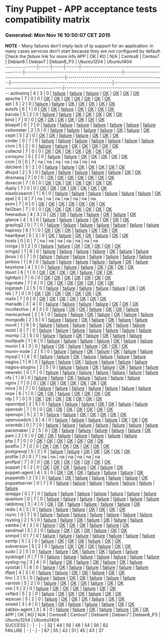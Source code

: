 # Tiny Puppet - APP acceptance tests compatibility matrix
### Generated: Mon Nov 16 10:50:07 CET 2015
**NOTE** - Many failures don't imply lack of tp support for an application: in many cases services don't start because they are not configured by default. Check the *failure* link for more info
APP             |  OK  |  KO  |  N/A  |  Centos6                                        |  Centos7                                        |  Debian6                                       |  Debian7                                        |  Debian8_P3                                       |  Ubuntu1204                                        |  Ubuntu1404                                      
----------------|------|------|-------|-------------------------------------------------|-------------------------------------------------|------------------------------------------------|-------------------------------------------------|---------------------------------------------------|----------------------------------------------------|--------------------------------------------------
activemq        |  4   |  3   |  0    |  [failure](app/Centos6/failure/activemq)        |  [failure](app/Centos7/failure/activemq)        |  [failure](app/Debian6/failure/activemq)       |  [OK](app/Debian7/success/activemq)             |  [OK](app/Debian8_P3/success/activemq)            |  [OK](app/Ubuntu1204/success/activemq)             |  [OK](app/Ubuntu1404/success/activemq)           
apache          |  7   |  0   |  0    |  [OK](app/Centos6/success/apache)               |  [OK](app/Centos7/success/apache)               |  [OK](app/Debian6/success/apache)              |  [OK](app/Debian7/success/apache)               |  [OK](app/Debian8_P3/success/apache)              |  [OK](app/Ubuntu1204/success/apache)               |  [OK](app/Ubuntu1404/success/apache)             
apt             |  5   |  2   |  0    |  [failure](app/Centos6/failure/apt)             |  [failure](app/Centos7/failure/apt)             |  [OK](app/Debian6/success/apt)                 |  [OK](app/Debian7/success/apt)                  |  [OK](app/Debian8_P3/success/apt)                 |  [OK](app/Ubuntu1204/success/apt)                  |  [OK](app/Ubuntu1404/success/apt)                
autofs          |  6   |  1   |  0    |  [OK](app/Centos6/success/autofs)               |  [OK](app/Centos7/success/autofs)               |  [failure](app/Debian6/failure/autofs)         |  [OK](app/Debian7/success/autofs)               |  [OK](app/Debian8_P3/success/autofs)              |  [OK](app/Ubuntu1204/success/autofs)               |  [OK](app/Ubuntu1404/success/autofs)             
bacula          |  5   |  2   |  0    |  [failure](app/Centos6/failure/bacula)          |  [failure](app/Centos7/failure/bacula)          |  [OK](app/Debian6/success/bacula)              |  [OK](app/Debian7/success/bacula)               |  [OK](app/Debian8_P3/success/bacula)              |  [OK](app/Ubuntu1204/success/bacula)               |  [OK](app/Ubuntu1404/success/bacula)             
bind            |  7   |  0   |  0    |  [OK](app/Centos6/success/bind)                 |  [OK](app/Centos7/success/bind)                 |  [OK](app/Debian6/success/bind)                |  [OK](app/Debian7/success/bind)                 |  [OK](app/Debian8_P3/success/bind)                |  [OK](app/Ubuntu1204/success/bind)                 |  [OK](app/Ubuntu1404/success/bind)               
bluepill        |  0   |  7   |  0    |  [failure](app/Centos6/failure/bluepill)        |  [failure](app/Centos7/failure/bluepill)        |  [failure](app/Debian6/failure/bluepill)       |  [failure](app/Debian7/failure/bluepill)        |  [failure](app/Debian8_P3/failure/bluepill)       |  [failure](app/Ubuntu1204/failure/bluepill)        |  [failure](app/Ubuntu1404/failure/bluepill)      
ceilometer      |  2   |  5   |  0    |  [failure](app/Centos6/failure/ceilometer)      |  [failure](app/Centos7/failure/ceilometer)      |  [failure](app/Debian6/failure/ceilometer)     |  [failure](app/Debian7/failure/ceilometer)      |  [OK](app/Debian8_P3/success/ceilometer)          |  [failure](app/Ubuntu1204/failure/ceilometer)      |  [OK](app/Ubuntu1404/success/ceilometer)         
ceph            |  5   |  2   |  0    |  [OK](app/Centos6/success/ceph)                 |  [OK](app/Centos7/success/ceph)                 |  [failure](app/Debian6/failure/ceph)           |  [failure](app/Debian7/failure/ceph)            |  [OK](app/Debian8_P3/success/ceph)                |  [OK](app/Ubuntu1204/success/ceph)                 |  [OK](app/Ubuntu1404/success/ceph)               
cinder          |  0   |  7   |  0    |  [failure](app/Centos6/failure/cinder)          |  [failure](app/Centos7/failure/cinder)          |  [failure](app/Debian6/failure/cinder)         |  [failure](app/Debian7/failure/cinder)          |  [failure](app/Debian8_P3/failure/cinder)         |  [failure](app/Ubuntu1204/failure/cinder)          |  [failure](app/Ubuntu1404/failure/cinder)        
clvm            |  5   |  2   |  0    |  [failure](app/Centos6/failure/clvm)            |  [failure](app/Centos7/failure/clvm)            |  [OK](app/Debian6/success/clvm)                |  [OK](app/Debian7/success/clvm)                 |  [OK](app/Debian8_P3/success/clvm)                |  [OK](app/Ubuntu1204/success/clvm)                 |  [OK](app/Ubuntu1404/success/clvm)               
collectd        |  7   |  0   |  0    |  [OK](app/Centos6/success/collectd)             |  [OK](app/Centos7/success/collectd)             |  [OK](app/Debian6/success/collectd)            |  [OK](app/Debian7/success/collectd)             |  [OK](app/Debian8_P3/success/collectd)            |  [OK](app/Ubuntu1204/success/collectd)             |  [OK](app/Ubuntu1404/success/collectd)           
corosync        |  5   |  2   |  0    |  [failure](app/Centos6/failure/corosync)        |  [failure](app/Centos7/failure/corosync)        |  [OK](app/Debian6/success/corosync)            |  [OK](app/Debian7/success/corosync)             |  [OK](app/Debian8_P3/success/corosync)            |  [OK](app/Ubuntu1204/success/corosync)             |  [OK](app/Ubuntu1404/success/corosync)           
cron            |  0   |  0   |  7    |  na                                             |  na                                             |  na                                            |  na                                             |  na                                               |  na                                                |  na                                              
ddclient        |  5   |  2   |  0    |  [failure](app/Centos6/failure/ddclient)        |  [failure](app/Centos7/failure/ddclient)        |  [OK](app/Debian6/success/ddclient)            |  [OK](app/Debian7/success/ddclient)             |  [OK](app/Debian8_P3/success/ddclient)            |  [OK](app/Ubuntu1204/success/ddclient)             |  [OK](app/Ubuntu1404/success/ddclient)           
dhcpd           |  2   |  5   |  0    |  [failure](app/Centos6/failure/dhcpd)           |  [failure](app/Centos7/failure/dhcpd)           |  [failure](app/Debian6/failure/dhcpd)          |  [failure](app/Debian7/failure/dhcpd)           |  [failure](app/Debian8_P3/failure/dhcpd)          |  [OK](app/Ubuntu1204/success/dhcpd)                |  [OK](app/Ubuntu1404/success/dhcpd)              
dnsmasq         |  7   |  0   |  0    |  [OK](app/Centos6/success/dnsmasq)              |  [OK](app/Centos7/success/dnsmasq)              |  [OK](app/Debian6/success/dnsmasq)             |  [OK](app/Debian7/success/dnsmasq)              |  [OK](app/Debian8_P3/success/dnsmasq)             |  [OK](app/Ubuntu1204/success/dnsmasq)              |  [OK](app/Ubuntu1404/success/dnsmasq)            
dovecot         |  7   |  0   |  0    |  [OK](app/Centos6/success/dovecot)              |  [OK](app/Centos7/success/dovecot)              |  [OK](app/Debian6/success/dovecot)             |  [OK](app/Debian7/success/dovecot)              |  [OK](app/Debian8_P3/success/dovecot)             |  [OK](app/Ubuntu1204/success/dovecot)              |  [OK](app/Ubuntu1404/success/dovecot)            
duply           |  7   |  0   |  0    |  [OK](app/Centos6/success/duply)                |  [OK](app/Centos7/success/duply)                |  [OK](app/Debian6/success/duply)               |  [OK](app/Debian7/success/duply)                |  [OK](app/Debian8_P3/success/duply)               |  [OK](app/Ubuntu1204/success/duply)                |  [OK](app/Ubuntu1404/success/duply)              
elasticsearch   |  1   |  6   |  0    |  [failure](app/Centos6/failure/elasticsearch)   |  [failure](app/Centos7/failure/elasticsearch)   |  [failure](app/Debian6/failure/elasticsearch)  |  [failure](app/Debian7/failure/elasticsearch)   |  [failure](app/Debian8_P3/failure/elasticsearch)  |  [failure](app/Ubuntu1204/failure/elasticsearch)   |  [OK](app/Ubuntu1404/success/elasticsearch)      
epel            |  0   |  0   |  7    |  na                                             |  na                                             |  na                                            |  na                                             |  na                                               |  na                                                |  na                                              
exim            |  7   |  0   |  0    |  [OK](app/Centos6/success/exim)                 |  [OK](app/Centos7/success/exim)                 |  [OK](app/Debian6/success/exim)                |  [OK](app/Debian7/success/exim)                 |  [OK](app/Debian8_P3/success/exim)                |  [OK](app/Ubuntu1204/success/exim)                 |  [OK](app/Ubuntu1404/success/exim)               
fail2ban        |  7   |  0   |  0    |  [OK](app/Centos6/success/fail2ban)             |  [OK](app/Centos7/success/fail2ban)             |  [OK](app/Debian6/success/fail2ban)            |  [OK](app/Debian7/success/fail2ban)             |  [OK](app/Debian8_P3/success/fail2ban)            |  [OK](app/Ubuntu1204/success/fail2ban)             |  [OK](app/Ubuntu1404/success/fail2ban)           
freeradius      |  4   |  3   |  0    |  [OK](app/Centos6/success/freeradius)           |  [OK](app/Centos7/success/freeradius)           |  [failure](app/Debian6/failure/freeradius)     |  [failure](app/Debian7/failure/freeradius)      |  [OK](app/Debian8_P3/success/freeradius)          |  [failure](app/Ubuntu1204/failure/freeradius)      |  [OK](app/Ubuntu1404/success/freeradius)         
glance          |  4   |  3   |  0    |  [failure](app/Centos6/failure/glance)          |  [failure](app/Centos7/failure/glance)          |  [failure](app/Debian6/failure/glance)         |  [OK](app/Debian7/success/glance)               |  [OK](app/Debian8_P3/success/glance)              |  [OK](app/Ubuntu1204/success/glance)               |  [OK](app/Ubuntu1404/success/glance)             
graylog2        |  0   |  7   |  0    |  [failure](app/Centos6/failure/graylog2)        |  [failure](app/Centos7/failure/graylog2)        |  [failure](app/Debian6/failure/graylog2)       |  [failure](app/Debian7/failure/graylog2)        |  [failure](app/Debian8_P3/failure/graylog2)       |  [failure](app/Ubuntu1204/failure/graylog2)        |  [failure](app/Ubuntu1404/failure/graylog2)      
haproxy         |  6   |  1   |  0    |  [OK](app/Centos6/success/haproxy)              |  [OK](app/Centos7/success/haproxy)              |  [OK](app/Debian6/success/haproxy)             |  [failure](app/Debian7/failure/haproxy)         |  [OK](app/Debian8_P3/success/haproxy)             |  [OK](app/Ubuntu1204/success/haproxy)              |  [OK](app/Ubuntu1404/success/haproxy)            
heartbeat       |  5   |  2   |  0    |  [OK](app/Centos6/success/heartbeat)            |  [failure](app/Centos7/failure/heartbeat)       |  [OK](app/Debian6/success/heartbeat)           |  [OK](app/Debian7/success/heartbeat)            |  [failure](app/Debian8_P3/failure/heartbeat)      |  [OK](app/Ubuntu1204/success/heartbeat)            |  [OK](app/Ubuntu1404/success/heartbeat)          
hosts           |  0   |  0   |  7    |  na                                             |  na                                             |  na                                            |  na                                             |  na                                               |  na                                                |  na                                              
icinga          |  5   |  2   |  0    |  [failure](app/Centos6/failure/icinga)          |  [failure](app/Centos7/failure/icinga)          |  [OK](app/Debian6/success/icinga)              |  [OK](app/Debian7/success/icinga)               |  [OK](app/Debian8_P3/success/icinga)              |  [OK](app/Ubuntu1204/success/icinga)               |  [OK](app/Ubuntu1404/success/icinga)             
icinga2         |  1   |  6   |  0    |  [failure](app/Centos6/failure/icinga2)         |  [failure](app/Centos7/failure/icinga2)         |  [failure](app/Debian6/failure/icinga2)        |  [failure](app/Debian7/failure/icinga2)         |  [OK](app/Debian8_P3/success/icinga2)             |  [failure](app/Ubuntu1204/failure/icinga2)         |  [failure](app/Ubuntu1404/failure/icinga2)       
jboss           |  0   |  7   |  0    |  [failure](app/Centos6/failure/jboss)           |  [failure](app/Centos7/failure/jboss)           |  [failure](app/Debian6/failure/jboss)          |  [failure](app/Debian7/failure/jboss)           |  [failure](app/Debian8_P3/failure/jboss)          |  [failure](app/Ubuntu1204/failure/jboss)           |  [failure](app/Ubuntu1404/failure/jboss)         
jenkins         |  1   |  6   |  0    |  [failure](app/Centos6/failure/jenkins)         |  [failure](app/Centos7/failure/jenkins)         |  [failure](app/Debian6/failure/jenkins)        |  [failure](app/Debian7/failure/jenkins)         |  [failure](app/Debian8_P3/failure/jenkins)        |  [OK](app/Ubuntu1204/success/jenkins)              |  [failure](app/Ubuntu1404/failure/jenkins)       
keystone        |  4   |  3   |  0    |  [failure](app/Centos6/failure/keystone)        |  [failure](app/Centos7/failure/keystone)        |  [failure](app/Debian6/failure/keystone)       |  [OK](app/Debian7/success/keystone)             |  [OK](app/Debian8_P3/success/keystone)            |  [OK](app/Ubuntu1204/success/keystone)             |  [OK](app/Ubuntu1404/success/keystone)           
libvirt         |  6   |  1   |  0    |  [OK](app/Centos6/success/libvirt)              |  [OK](app/Centos7/success/libvirt)              |  [OK](app/Debian6/success/libvirt)             |  [OK](app/Debian7/success/libvirt)              |  [failure](app/Debian8_P3/failure/libvirt)        |  [OK](app/Ubuntu1204/success/libvirt)              |  [OK](app/Ubuntu1404/success/libvirt)            
lighttpd        |  7   |  0   |  0    |  [OK](app/Centos6/success/lighttpd)             |  [OK](app/Centos7/success/lighttpd)             |  [OK](app/Debian6/success/lighttpd)            |  [OK](app/Debian7/success/lighttpd)             |  [OK](app/Debian8_P3/success/lighttpd)            |  [OK](app/Ubuntu1204/success/lighttpd)             |  [OK](app/Ubuntu1404/success/lighttpd)           
logrotate       |  7   |  0   |  0    |  [OK](app/Centos6/success/logrotate)            |  [OK](app/Centos7/success/logrotate)            |  [OK](app/Debian6/success/logrotate)           |  [OK](app/Debian7/success/logrotate)            |  [OK](app/Debian8_P3/success/logrotate)           |  [OK](app/Ubuntu1204/success/logrotate)            |  [OK](app/Ubuntu1404/success/logrotate)          
logstash        |  2   |  5   |  0    |  [failure](app/Centos6/failure/logstash)        |  [failure](app/Centos7/failure/logstash)        |  [failure](app/Debian6/failure/logstash)       |  [failure](app/Debian7/failure/logstash)        |  [failure](app/Debian8_P3/failure/logstash)       |  [OK](app/Ubuntu1204/success/logstash)             |  [OK](app/Ubuntu1404/success/logstash)           
lsb             |  7   |  0   |  0    |  [OK](app/Centos6/success/lsb)                  |  [OK](app/Centos7/success/lsb)                  |  [OK](app/Debian6/success/lsb)                 |  [OK](app/Debian7/success/lsb)                  |  [OK](app/Debian8_P3/success/lsb)                 |  [OK](app/Ubuntu1204/success/lsb)                  |  [OK](app/Ubuntu1404/success/lsb)                
mailx           |  7   |  0   |  0    |  [OK](app/Centos6/success/mailx)                |  [OK](app/Centos7/success/mailx)                |  [OK](app/Debian6/success/mailx)               |  [OK](app/Debian7/success/mailx)                |  [OK](app/Debian8_P3/success/mailx)               |  [OK](app/Ubuntu1204/success/mailx)                |  [OK](app/Ubuntu1404/success/mailx)              
mariadb         |  3   |  4   |  0    |  [failure](app/Centos6/failure/mariadb)         |  [failure](app/Centos7/failure/mariadb)         |  [failure](app/Debian6/failure/mariadb)        |  [failure](app/Debian7/failure/mariadb)         |  [OK](app/Debian8_P3/success/mariadb)             |  [OK](app/Ubuntu1204/success/mariadb)              |  [OK](app/Ubuntu1404/success/mariadb)            
mcollective     |  4   |  3   |  0    |  [failure](app/Centos6/failure/mcollective)     |  [OK](app/Centos7/success/mcollective)          |  [OK](app/Debian6/success/mcollective)         |  [failure](app/Debian7/failure/mcollective)     |  [OK](app/Debian8_P3/success/mcollective)         |  [OK](app/Ubuntu1204/success/mcollective)          |  [failure](app/Ubuntu1404/failure/mcollective)   
memcached       |  2   |  5   |  0    |  [failure](app/Centos6/failure/memcached)       |  [failure](app/Centos7/failure/memcached)       |  [OK](app/Debian6/success/memcached)           |  [failure](app/Debian7/failure/memcached)       |  [OK](app/Debian8_P3/success/memcached)           |  [failure](app/Ubuntu1204/failure/memcached)       |  [failure](app/Ubuntu1404/failure/memcached)     
mongodb         |  2   |  5   |  0    |  [failure](app/Centos6/failure/mongodb)         |  [failure](app/Centos7/failure/mongodb)         |  [OK](app/Debian6/success/mongodb)             |  [failure](app/Debian7/failure/mongodb)         |  [OK](app/Debian8_P3/success/mongodb)             |  [failure](app/Ubuntu1204/failure/mongodb)         |  [failure](app/Ubuntu1404/failure/mongodb)       
monit           |  1   |  6   |  0    |  [failure](app/Centos6/failure/monit)           |  [failure](app/Centos7/failure/monit)           |  [failure](app/Debian6/failure/monit)          |  [failure](app/Debian7/failure/monit)           |  [OK](app/Debian8_P3/success/monit)               |  [failure](app/Ubuntu1204/failure/monit)           |  [failure](app/Ubuntu1404/failure/monit)         
motd            |  0   |  7   |  0    |  [failure](app/Centos6/failure/motd)            |  [failure](app/Centos7/failure/motd)            |  [failure](app/Debian6/failure/motd)           |  [failure](app/Debian7/failure/motd)            |  [failure](app/Debian8_P3/failure/motd)           |  [failure](app/Ubuntu1204/failure/motd)            |  [failure](app/Ubuntu1404/failure/motd)          
msmtp           |  2   |  5   |  0    |  [failure](app/Centos6/failure/msmtp)           |  [failure](app/Centos7/failure/msmtp)           |  [OK](app/Debian6/success/msmtp)               |  [failure](app/Debian7/failure/msmtp)           |  [OK](app/Debian8_P3/success/msmtp)               |  [failure](app/Ubuntu1204/failure/msmtp)           |  [failure](app/Ubuntu1404/failure/msmtp)         
multipath       |  1   |  6   |  0    |  [failure](app/Centos6/failure/multipath)       |  [failure](app/Centos7/failure/multipath)       |  [failure](app/Debian6/failure/multipath)      |  [failure](app/Debian7/failure/multipath)       |  [OK](app/Debian8_P3/success/multipath)           |  [failure](app/Ubuntu1204/failure/multipath)       |  [failure](app/Ubuntu1404/failure/multipath)     
munin           |  4   |  3   |  0    |  [failure](app/Centos6/failure/munin)           |  [OK](app/Centos7/success/munin)                |  [failure](app/Debian6/failure/munin)          |  [failure](app/Debian7/failure/munin)           |  [OK](app/Debian8_P3/success/munin)               |  [OK](app/Ubuntu1204/success/munin)                |  [OK](app/Ubuntu1404/success/munin)              
munin-node      |  2   |  5   |  0    |  [failure](app/Centos6/failure/munin-node)      |  [failure](app/Centos7/failure/munin-node)      |  [OK](app/Debian6/success/munin-node)          |  [failure](app/Debian7/failure/munin-node)      |  [OK](app/Debian8_P3/success/munin-node)          |  [failure](app/Ubuntu1204/failure/munin-node)      |  [failure](app/Ubuntu1404/failure/munin-node)    
mysql           |  1   |  6   |  0    |  [failure](app/Centos6/failure/mysql)           |  [failure](app/Centos7/failure/mysql)           |  [OK](app/Debian6/success/mysql)               |  [failure](app/Debian7/failure/mysql)           |  [failure](app/Debian8_P3/failure/mysql)          |  [failure](app/Ubuntu1204/failure/mysql)           |  [failure](app/Ubuntu1404/failure/mysql)         
nagios          |  1   |  6   |  0    |  [failure](app/Centos6/failure/nagios)          |  [failure](app/Centos7/failure/nagios)          |  [OK](app/Debian6/success/nagios)              |  [failure](app/Debian7/failure/nagios)          |  [failure](app/Debian8_P3/failure/nagios)         |  [failure](app/Ubuntu1204/failure/nagios)          |  [failure](app/Ubuntu1404/failure/nagios)        
nagios-plugins  |  2   |  5   |  0    |  [failure](app/Centos6/failure/nagios-plugins)  |  [failure](app/Centos7/failure/nagios-plugins)  |  [OK](app/Debian6/success/nagios-plugins)      |  [failure](app/Debian7/failure/nagios-plugins)  |  [OK](app/Debian8_P3/success/nagios-plugins)      |  [failure](app/Ubuntu1204/failure/nagios-plugins)  |  [failure](app/Ubuntu1404/failure/nagios-plugins)
newrelic        |  0   |  7   |  0    |  [failure](app/Centos6/failure/newrelic)        |  [failure](app/Centos7/failure/newrelic)        |  [failure](app/Debian6/failure/newrelic)       |  [failure](app/Debian7/failure/newrelic)        |  [failure](app/Debian8_P3/failure/newrelic)       |  [failure](app/Ubuntu1204/failure/newrelic)        |  [failure](app/Ubuntu1404/failure/newrelic)      
nfs             |  1   |  6   |  0    |  [failure](app/Centos6/failure/nfs)             |  [failure](app/Centos7/failure/nfs)             |  [OK](app/Debian6/success/nfs)                 |  [failure](app/Debian7/failure/nfs)             |  [failure](app/Debian8_P3/failure/nfs)            |  [failure](app/Ubuntu1204/failure/nfs)             |  [failure](app/Ubuntu1404/failure/nfs)           
nginx           |  7   |  0   |  0    |  [OK](app/Centos6/success/nginx)                |  [OK](app/Centos7/success/nginx)                |  [OK](app/Debian6/success/nginx)               |  [OK](app/Debian7/success/nginx)                |  [OK](app/Debian8_P3/success/nginx)               |  [OK](app/Ubuntu1204/success/nginx)                |  [OK](app/Ubuntu1404/success/nginx)              
nova            |  0   |  7   |  0    |  [failure](app/Centos6/failure/nova)            |  [failure](app/Centos7/failure/nova)            |  [failure](app/Debian6/failure/nova)           |  [failure](app/Debian7/failure/nova)            |  [failure](app/Debian8_P3/failure/nova)           |  [failure](app/Ubuntu1204/failure/nova)            |  [failure](app/Ubuntu1404/failure/nova)          
nrpe            |  6   |  1   |  0    |  [OK](app/Centos6/success/nrpe)                 |  [OK](app/Centos7/success/nrpe)                 |  [failure](app/Debian6/failure/nrpe)           |  [OK](app/Debian7/success/nrpe)                 |  [OK](app/Debian8_P3/success/nrpe)                |  [OK](app/Ubuntu1204/success/nrpe)                 |  [OK](app/Ubuntu1404/success/nrpe)               
ntp             |  7   |  0   |  0    |  [OK](app/Centos6/success/ntp)                  |  [OK](app/Centos7/success/ntp)                  |  [OK](app/Debian6/success/ntp)                 |  [OK](app/Debian7/success/ntp)                  |  [OK](app/Debian8_P3/success/ntp)                 |  [OK](app/Ubuntu1204/success/ntp)                  |  [OK](app/Ubuntu1404/success/ntp)                
openntpd        |  2   |  5   |  0    |  [failure](app/Centos6/failure/openntpd)        |  [failure](app/Centos7/failure/openntpd)        |  [failure](app/Debian6/failure/openntpd)       |  [OK](app/Debian7/success/openntpd)             |  [OK](app/Debian8_P3/success/openntpd)            |  [failure](app/Ubuntu1204/failure/openntpd)        |  [failure](app/Ubuntu1404/failure/openntpd)      
openssh         |  7   |  0   |  0    |  [OK](app/Centos6/success/openssh)              |  [OK](app/Centos7/success/openssh)              |  [OK](app/Debian6/success/openssh)             |  [OK](app/Debian7/success/openssh)              |  [OK](app/Debian8_P3/success/openssh)             |  [OK](app/Ubuntu1204/success/openssh)              |  [OK](app/Ubuntu1404/success/openssh)            
openvpn         |  5   |  2   |  0    |  [failure](app/Centos6/failure/openvpn)         |  [failure](app/Centos7/failure/openvpn)         |  [OK](app/Debian6/success/openvpn)             |  [OK](app/Debian7/success/openvpn)              |  [OK](app/Debian8_P3/success/openvpn)             |  [OK](app/Ubuntu1204/success/openvpn)              |  [OK](app/Ubuntu1404/success/openvpn)            
openvswitch     |  3   |  4   |  0    |  [failure](app/Centos6/failure/openvswitch)     |  [failure](app/Centos7/failure/openvswitch)     |  [failure](app/Debian6/failure/openvswitch)    |  [failure](app/Debian7/failure/openvswitch)     |  [OK](app/Debian8_P3/success/openvswitch)         |  [OK](app/Ubuntu1204/success/openvswitch)          |  [OK](app/Ubuntu1404/success/openvswitch)        
orientdb        |  0   |  7   |  0    |  [failure](app/Centos6/failure/orientdb)        |  [failure](app/Centos7/failure/orientdb)        |  [failure](app/Debian6/failure/orientdb)       |  [failure](app/Debian7/failure/orientdb)        |  [failure](app/Debian8_P3/failure/orientdb)       |  [failure](app/Ubuntu1204/failure/orientdb)        |  [failure](app/Ubuntu1404/failure/orientdb)      
pacemaker       |  2   |  5   |  0    |  [OK](app/Centos6/success/pacemaker)            |  [failure](app/Centos7/failure/pacemaker)       |  [failure](app/Debian6/failure/pacemaker)      |  [failure](app/Debian7/failure/pacemaker)       |  [failure](app/Debian8_P3/failure/pacemaker)      |  [failure](app/Ubuntu1204/failure/pacemaker)       |  [OK](app/Ubuntu1404/success/pacemaker)          
pam             |  2   |  5   |  0    |  [OK](app/Centos6/success/pam)                  |  [OK](app/Centos7/success/pam)                  |  [failure](app/Debian6/failure/pam)            |  [failure](app/Debian7/failure/pam)             |  [failure](app/Debian8_P3/failure/pam)            |  [failure](app/Ubuntu1204/failure/pam)             |  [failure](app/Ubuntu1404/failure/pam)           
php             |  7   |  0   |  0    |  [OK](app/Centos6/success/php)                  |  [OK](app/Centos7/success/php)                  |  [OK](app/Debian6/success/php)                 |  [OK](app/Debian7/success/php)                  |  [OK](app/Debian8_P3/success/php)                 |  [OK](app/Ubuntu1204/success/php)                  |  [OK](app/Ubuntu1404/success/php)                
postfix         |  7   |  0   |  0    |  [OK](app/Centos6/success/postfix)              |  [OK](app/Centos7/success/postfix)              |  [OK](app/Debian6/success/postfix)             |  [OK](app/Debian7/success/postfix)              |  [OK](app/Debian8_P3/success/postfix)             |  [OK](app/Ubuntu1204/success/postfix)              |  [OK](app/Ubuntu1404/success/postfix)            
postgresql      |  5   |  2   |  0    |  [failure](app/Centos6/failure/postgresql)      |  [failure](app/Centos7/failure/postgresql)      |  [OK](app/Debian6/success/postgresql)          |  [OK](app/Debian7/success/postgresql)           |  [OK](app/Debian8_P3/success/postgresql)          |  [OK](app/Ubuntu1204/success/postgresql)           |  [OK](app/Ubuntu1404/success/postgresql)         
profile         |  0   |  0   |  7    |  na                                             |  na                                             |  na                                            |  na                                             |  na                                               |  na                                                |  na                                              
proftpd         |  7   |  0   |  0    |  [OK](app/Centos6/success/proftpd)              |  [OK](app/Centos7/success/proftpd)              |  [OK](app/Debian6/success/proftpd)             |  [OK](app/Debian7/success/proftpd)              |  [OK](app/Debian8_P3/success/proftpd)             |  [OK](app/Ubuntu1204/success/proftpd)              |  [OK](app/Ubuntu1404/success/proftpd)            
puppet          |  5   |  2   |  0    |  [OK](app/Centos6/success/puppet)               |  [OK](app/Centos7/success/puppet)               |  [OK](app/Debian6/success/puppet)              |  [failure](app/Debian7/failure/puppet)          |  [OK](app/Debian8_P3/success/puppet)              |  [failure](app/Ubuntu1204/failure/puppet)          |  [OK](app/Ubuntu1404/success/puppet)             
puppet-agent    |  4   |  3   |  0    |  [OK](app/Centos6/success/puppet-agent)         |  [OK](app/Centos7/success/puppet-agent)         |  [OK](app/Debian6/success/puppet-agent)        |  [failure](app/Debian7/failure/puppet-agent)    |  [failure](app/Debian8_P3/failure/puppet-agent)   |  [failure](app/Ubuntu1204/failure/puppet-agent)    |  [OK](app/Ubuntu1404/success/puppet-agent)       
puppetdb        |  2   |  5   |  0    |  [failure](app/Centos6/failure/puppetdb)        |  [OK](app/Centos7/success/puppetdb)             |  [failure](app/Debian6/failure/puppetdb)       |  [failure](app/Debian7/failure/puppetdb)        |  [failure](app/Debian8_P3/failure/puppetdb)       |  [failure](app/Ubuntu1204/failure/puppetdb)        |  [OK](app/Ubuntu1404/success/puppetdb)           
puppetserver    |  0   |  7   |  0    |  [failure](app/Centos6/failure/puppetserver)    |  [failure](app/Centos7/failure/puppetserver)    |  [failure](app/Debian6/failure/puppetserver)   |  [failure](app/Debian7/failure/puppetserver)    |  [failure](app/Debian8_P3/failure/puppetserver)   |  [failure](app/Ubuntu1204/failure/puppetserver)    |  [failure](app/Ubuntu1404/failure/puppetserver)  
quagga          |  0   |  7   |  0    |  [failure](app/Centos6/failure/quagga)          |  [failure](app/Centos7/failure/quagga)          |  [failure](app/Debian6/failure/quagga)         |  [failure](app/Debian7/failure/quagga)          |  [failure](app/Debian8_P3/failure/quagga)         |  [failure](app/Ubuntu1204/failure/quagga)          |  [failure](app/Ubuntu1404/failure/quagga)        
quantum         |  0   |  7   |  0    |  [failure](app/Centos6/failure/quantum)         |  [failure](app/Centos7/failure/quantum)         |  [failure](app/Debian6/failure/quantum)        |  [failure](app/Debian7/failure/quantum)         |  [failure](app/Debian8_P3/failure/quantum)        |  [failure](app/Ubuntu1204/failure/quantum)         |  [failure](app/Ubuntu1404/failure/quantum)       
rabbitmq        |  3   |  4   |  0    |  [OK](app/Centos6/success/rabbitmq)             |  [OK](app/Centos7/success/rabbitmq)             |  [failure](app/Debian6/failure/rabbitmq)       |  [failure](app/Debian7/failure/rabbitmq)        |  [failure](app/Debian8_P3/failure/rabbitmq)       |  [failure](app/Ubuntu1204/failure/rabbitmq)        |  [OK](app/Ubuntu1404/success/rabbitmq)           
redis           |  4   |  3   |  0    |  [failure](app/Centos6/failure/redis)           |  [failure](app/Centos7/failure/redis)           |  [failure](app/Debian6/failure/redis)          |  [OK](app/Debian7/success/redis)                |  [OK](app/Debian8_P3/success/redis)               |  [OK](app/Ubuntu1204/success/redis)                |  [OK](app/Ubuntu1404/success/redis)              
rsync           |  0   |  7   |  0    |  [failure](app/Centos6/failure/rsync)           |  [failure](app/Centos7/failure/rsync)           |  [failure](app/Debian6/failure/rsync)          |  [failure](app/Debian7/failure/rsync)           |  [failure](app/Debian8_P3/failure/rsync)          |  [failure](app/Ubuntu1204/failure/rsync)           |  [failure](app/Ubuntu1404/failure/rsync)         
rsyslog         |  2   |  5   |  0    |  [failure](app/Centos6/failure/rsyslog)         |  [failure](app/Centos7/failure/rsyslog)         |  [OK](app/Debian6/success/rsyslog)             |  [failure](app/Debian7/failure/rsyslog)         |  [OK](app/Debian8_P3/success/rsyslog)             |  [failure](app/Ubuntu1204/failure/rsyslog)         |  [failure](app/Ubuntu1404/failure/rsyslog)       
samba           |  4   |  3   |  0    |  [failure](app/Centos6/failure/samba)           |  [OK](app/Centos7/success/samba)                |  [OK](app/Debian6/success/samba)               |  [OK](app/Debian7/success/samba)                |  [failure](app/Debian8_P3/failure/samba)          |  [failure](app/Ubuntu1204/failure/samba)           |  [OK](app/Ubuntu1404/success/samba)              
sendmail        |  5   |  2   |  0    |  [failure](app/Centos6/failure/sendmail)        |  [OK](app/Centos7/success/sendmail)             |  [OK](app/Debian6/success/sendmail)            |  [OK](app/Debian7/success/sendmail)             |  [failure](app/Debian8_P3/failure/sendmail)       |  [OK](app/Ubuntu1204/success/sendmail)             |  [OK](app/Ubuntu1404/success/sendmail)           
snmpd           |  0   |  7   |  0    |  [failure](app/Centos6/failure/snmpd)           |  [failure](app/Centos7/failure/snmpd)           |  [failure](app/Debian6/failure/snmpd)          |  [failure](app/Debian7/failure/snmpd)           |  [failure](app/Debian8_P3/failure/snmpd)          |  [failure](app/Ubuntu1204/failure/snmpd)           |  [failure](app/Ubuntu1404/failure/snmpd)         
ssmtp           |  5   |  2   |  0    |  [failure](app/Centos6/failure/ssmtp)           |  [OK](app/Centos7/success/ssmtp)                |  [OK](app/Debian6/success/ssmtp)               |  [OK](app/Debian7/success/ssmtp)                |  [failure](app/Debian8_P3/failure/ssmtp)          |  [OK](app/Ubuntu1204/success/ssmtp)                |  [OK](app/Ubuntu1404/success/ssmtp)              
subversion      |  5   |  2   |  0    |  [failure](app/Centos6/failure/subversion)      |  [OK](app/Centos7/success/subversion)           |  [OK](app/Debian6/success/subversion)          |  [OK](app/Debian7/success/subversion)           |  [failure](app/Debian8_P3/failure/subversion)     |  [OK](app/Ubuntu1204/success/subversion)           |  [OK](app/Ubuntu1404/success/subversion)         
sudo            |  2   |  5   |  0    |  [failure](app/Centos6/failure/sudo)            |  [failure](app/Centos7/failure/sudo)            |  [OK](app/Debian6/success/sudo)                |  [failure](app/Debian7/failure/sudo)            |  [OK](app/Debian8_P3/success/sudo)                |  [failure](app/Ubuntu1204/failure/sudo)            |  [failure](app/Ubuntu1404/failure/sudo)          
sysklogd        |  0   |  7   |  0    |  [failure](app/Centos6/failure/sysklogd)        |  [failure](app/Centos7/failure/sysklogd)        |  [failure](app/Debian6/failure/sysklogd)       |  [failure](app/Debian7/failure/sysklogd)        |  [failure](app/Debian8_P3/failure/sysklogd)       |  [failure](app/Ubuntu1204/failure/sysklogd)        |  [failure](app/Ubuntu1404/failure/sysklogd)      
syslog-ng       |  3   |  4   |  0    |  [failure](app/Centos6/failure/syslog-ng)       |  [OK](app/Centos7/success/syslog-ng)            |  [failure](app/Debian6/failure/syslog-ng)      |  [OK](app/Debian7/success/syslog-ng)            |  [failure](app/Debian8_P3/failure/syslog-ng)      |  [OK](app/Ubuntu1204/success/syslog-ng)            |  [failure](app/Ubuntu1404/failure/syslog-ng)     
sysstat         |  1   |  6   |  0    |  [failure](app/Centos6/failure/sysstat)         |  [OK](app/Centos7/success/sysstat)              |  [failure](app/Debian6/failure/sysstat)        |  [failure](app/Debian7/failure/sysstat)         |  [failure](app/Debian8_P3/failure/sysstat)        |  [failure](app/Ubuntu1204/failure/sysstat)         |  [failure](app/Ubuntu1404/failure/sysstat)       
tftpd           |  4   |  3   |  0    |  [failure](app/Centos6/failure/tftpd)           |  [failure](app/Centos7/failure/tftpd)           |  [OK](app/Debian6/success/tftpd)               |  [OK](app/Debian7/success/tftpd)                |  [failure](app/Debian8_P3/failure/tftpd)          |  [OK](app/Ubuntu1204/success/tftpd)                |  [OK](app/Ubuntu1404/success/tftpd)              
tinc            |  2   |  5   |  0    |  [failure](app/Centos6/failure/tinc)            |  [failure](app/Centos7/failure/tinc)            |  [OK](app/Debian6/success/tinc)                |  [OK](app/Debian7/success/tinc)                 |  [failure](app/Debian8_P3/failure/tinc)           |  [failure](app/Ubuntu1204/failure/tinc)            |  [failure](app/Ubuntu1404/failure/tinc)          
varnish         |  5   |  2   |  0    |  [failure](app/Centos6/failure/varnish)         |  [OK](app/Centos7/success/varnish)              |  [OK](app/Debian6/success/varnish)             |  [OK](app/Debian7/success/varnish)              |  [failure](app/Debian8_P3/failure/varnish)        |  [OK](app/Ubuntu1204/success/varnish)              |  [OK](app/Ubuntu1404/success/varnish)            
vim             |  5   |  2   |  0    |  [failure](app/Centos6/failure/vim)             |  [OK](app/Centos7/success/vim)                  |  [OK](app/Debian6/success/vim)                 |  [OK](app/Debian7/success/vim)                  |  [failure](app/Debian8_P3/failure/vim)            |  [OK](app/Ubuntu1204/success/vim)                  |  [OK](app/Ubuntu1404/success/vim)                
vsftpd          |  5   |  2   |  0    |  [failure](app/Centos6/failure/vsftpd)          |  [OK](app/Centos7/success/vsftpd)               |  [OK](app/Debian6/success/vsftpd)              |  [OK](app/Debian7/success/vsftpd)               |  [failure](app/Debian8_P3/failure/vsftpd)         |  [OK](app/Ubuntu1204/success/vsftpd)               |  [OK](app/Ubuntu1404/success/vsftpd)             
wpscan          |  5   |  2   |  0    |  [failure](app/Centos6/failure/wpscan)          |  [OK](app/Centos7/success/wpscan)               |  [OK](app/Debian6/success/wpscan)              |  [OK](app/Debian7/success/wpscan)               |  [failure](app/Debian8_P3/failure/wpscan)         |  [OK](app/Ubuntu1204/success/wpscan)               |  [OK](app/Ubuntu1404/success/wpscan)             
xinetd          |  3   |  4   |  0    |  [failure](app/Centos6/failure/xinetd)          |  [OK](app/Centos7/success/xinetd)               |  [failure](app/Debian6/failure/xinetd)         |  [failure](app/Debian7/failure/xinetd)          |  [failure](app/Debian8_P3/failure/xinetd)         |  [OK](app/Ubuntu1204/success/xinetd)               |  [OK](app/Ubuntu1404/success/xinetd)             
zabbix-agent    |  3   |  4   |  0    |  [failure](app/Centos6/failure/zabbix-agent)    |  [failure](app/Centos7/failure/zabbix-agent)    |  [OK](app/Debian6/success/zabbix-agent)        |  [failure](app/Debian7/failure/zabbix-agent)    |  [failure](app/Debian8_P3/failure/zabbix-agent)   |  [OK](app/Ubuntu1204/success/zabbix-agent)         |  [OK](app/Ubuntu1404/success/zabbix-agent)       
APP             |  OK  |  KO  |  N/A  |  Centos6                                        |  Centos7                                        |  Debian6                                       |  Debian7                                        |  Debian8_P3                                       |  Ubuntu1204                                        |  Ubuntu1404                                      
SUCCESS         |  -   |  -   |  -    |  32                                             |  44                                             |  56                                            |  48                                             |  54                                               |  56                                                |  62                                              
FAILURE         |  -   |  -   |  -    |  67                                             |  55                                             |  43                                            |  51                                             |  45                                               |  43                                                |  37                                              

